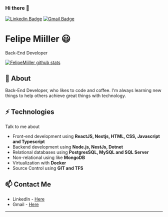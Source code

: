 ### Hi there 👋
[![Linkedin Badge](https://img.shields.io/badge/-FelipeMiiller-blue?style=flat-square&logo=Linkedin&logoColor=white&link=https://www.linkedin.com/in/felipe-miiller-45b1a891/)](https://www.linkedin.com/in/felipe-miiller-45b1a891/)
[![Gmail Badge](https://img.shields.io/badge/-felipemiillerr@gmail.com-c14438?style=flat-square&logo=Gmail&logoColor=white&link=mailto:felipemiillerr@gmail.com)](mailto:felipemiillerr@gmail.com)

# Felipe Miiller 😃
Back-End Developer

[![FelipeMiiller github stats](https://github-readme-stats.vercel.app/api?username=FelipeMiiller&show_icons=true&theme=radical)](https://github.com/FelipeMiiller)

## 🧐 About
Back-End Developer, who likes to code and coffee. I'm always learning new things to help others achieve great things with technology.

## ⚡ Technologies
Talk to me about
- Front-end development using **ReactJS, Nextjs, HTML, CSS, Javascript and Typescript**
- Backend development using **Node.js, NestJs, Dotnet**
- Relational databases using **PostgresSQL, MySQL and SQL Server**
- Non-relational using like **MongoDB**
- Virtualization with **Docker**
- Source Control using **GIT and TFS**


## 📫 Contact Me
- LinkedIn - [Here](https://www.linkedin.com/in/felipe-miiller-45b1a891/)
- Gmail - [Here](mailto:felipemiillerr@gmail.com)
---
